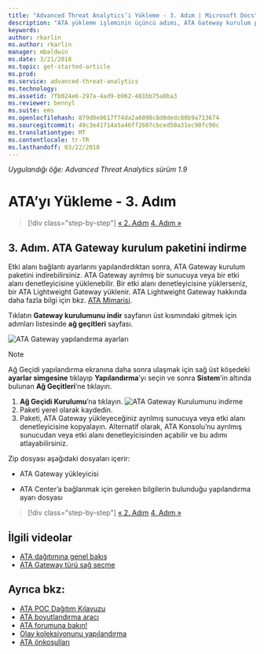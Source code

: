```yaml
---
title: "Advanced Threat Analytics’i Yükleme - 3. Adım | Microsoft Docs"
description: "ATA yükleme işleminin üçüncü adımı, ATA Gateway kurulum paketini indirmenize yardımcı olur."
keywords: 
author: rkarlin
ms.author: rkarlin
manager: mbaldwin
ms.date: 3/21/2018
ms.topic: get-started-article
ms.prod: 
ms.service: advanced-threat-analytics
ms.technology: 
ms.assetid: 7fb024e6-297a-4ad9-b962-481bb75a0ba3
ms.reviewer: bennyl
ms.suite: ems
ms.openlocfilehash: 879d0e0617f74da2a6098c8d0dedc80b9a713674
ms.sourcegitcommit: 49c3e41714a5a46ff2607cbced50a31ec90fc90c
ms.translationtype: MT
ms.contentlocale: tr-TR
ms.lasthandoff: 03/22/2018
---
```

*Uygulandığı öğe: Advanced Threat Analytics sürüm 1.9*



# <a name="install-ata---step-3"></a>ATA’yı Yükleme - 3. Adım

>[!div class="step-by-step"]
[« 2. Adım](install-ata-step2.md)
[4. Adım »](install-ata-step4.md)

## <a name="step-3-download-the-ata-gateway-setup-package"></a>3. Adım. ATA Gateway kurulum paketini indirme
Etki alanı bağlantı ayarlarını yapılandırdıktan sonra, ATA Gateway kurulum paketini indirebilirsiniz. ATA Gateway ayrılmış bir sunucuya veya bir etki alanı denetleyicisine yüklenebilir. Bir etki alanı denetleyicisine yüklerseniz, bir ATA Lightweight Gateway yüklenir. ATA Lightweight Gateway hakkında daha fazla bilgi için bkz. [ATA Mimarisi](ata-architecture.md). 

Tıklatın **Gateway kurulumunu indir** sayfanın üst kısmındaki gitmek için adımları listesinde **ağ geçitleri** sayfası.

![ATA Gateway yapılandırma ayarları](media/ATA_1.7-welcome-download-gateway.PNG)

> [!NOTE] 
> Ağ Geçidi yapılandırma ekranına daha sonra ulaşmak için sağ üst köşedeki **ayarlar simgesine** tıklayıp **Yapılandırma**’yı seçin ve sonra **Sistem**’in altında bulunan **Ağ Geçitleri**’ne tıklayın.  

1.  **Ağ Geçidi Kurulumu**’na tıklayın.
  ![ATA Gateway Kurulumunu indirme](media/download-gateway-setup.png)
2.  Paketi yerel olarak kaydedin.
3.  Paketi, ATA Gateway yükleyeceğiniz ayrılmış sunucuya veya etki alanı denetleyicisine kopyalayın. Alternatif olarak, ATA Konsolu’nu ayrılmış sunucudan veya etki alanı denetleyicisinden açabilir ve bu adımı atlayabilirsiniz.

Zip dosyası aşağıdaki dosyaları içerir:

-   ATA Gateway yükleyicisi

-   ATA Center’a bağlanmak için gereken bilgilerin bulunduğu yapılandırma ayarı dosyası


>[!div class="step-by-step"]
[« 2. Adım](install-ata-step2.md)
[4. Adım »](install-ata-step4.md)


## <a name="related-videos"></a>İlgili videolar
- [ATA dağıtımına genel bakış](https://channel9.msdn.com/Shows/Microsoft-Security/Overview-of-ATA-Deployment-in-10-Minutes)
- [ATA Gateway türü sağ seçme](https://channel9.msdn.com/Shows/Microsoft-Security/ATA-Deployment-Choose-the-Right-Gateway-Type)

## <a name="see-also"></a>Ayrıca bkz:
- [ATA POC Dağıtım Kılavuzu](http://aka.ms/atapoc)
- [ATA boyutlandırma aracı](http://aka.ms/atasizingtool)
- [ATA forumuna bakın!](https://social.technet.microsoft.com/Forums/security/home?forum=mata)
- [Olay koleksiyonunu yapılandırma](configure-event-collection.md)
- [ATA önkoşulları](ata-prerequisites.md)
